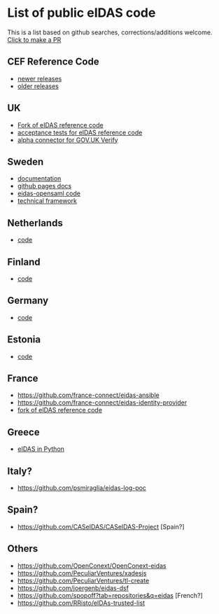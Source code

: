 # List of public eIDAS code

This is a list based on github searches, corrections/additions welcome.  [Click to make a PR](https://github.com/willp-bl/eidas-code-list)

## CEF Reference Code

* [newer releases](https://ec.europa.eu/cefdigital/wiki/display/CEFDIGITAL/eIDAS-Node+-+All+releases)
* [older releases](https://joinup.ec.europa.eu/software/cefeid/release/all)

## UK

* [Fork of eIDAS reference code](https://github.com/alphagov/eidas-reference)
* [acceptance tests for eIDAS reference code](https://github.com/alphagov/eidas-reference-acceptance-tests)
* [alpha connector for GOV.UK Verify](https://github.com/alphagov/verify-eidas-bridge)

## Sweden

* [documentation](https://github.com/elegnamnden/eidas)
* [github pages docs](https://litsec.github.io/eidas-opensaml/)
* [eidas-opensaml code](https://github.com/litsec/eidas-opensaml)
* [technical framework](https://github.com/elegnamnden/technical-framework)

## Netherlands

* [code](https://github.com/Dictu?q=eidas)

## Finland

* [code](https://github.com/vrk-kpa?q=e-identification)

## Germany

* [code](https://github.com/Governikus/eIDAS-Node-SDK)

## Estonia

* [code](https://github.com/ria-eidas/eidas-node)

## France

* https://github.com/france-connect/eidas-ansible
* https://github.com/france-connect/eidas-identity-provider
* [fork of eIDAS reference code](https://github.com/france-connect/eidas-service-provider)

## Greece

* [eIDAS in Python](https://github.com/grnet/pysaml2eidas/tree/devel)

## Italy?

* https://github.com/psmiraglia/eidas-log-poc

## Spain?

* https://github.com/CASeIDAS/CASeIDAS-Project [Spain?]

## Others

* https://github.com/OpenConext/OpenConext-eidas
* https://github.com/PeculiarVentures/xadesjs
* https://github.com/PeculiarVentures/tl-create
* https://github.com/joergenb/eidas-dsf
* https://github.com/spopoff?tab=repositories&q=eidas [French?]
* https://github.com/RRisto/eIDAs-trusted-list

